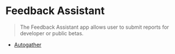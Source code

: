 # Feedback Assistant

> The Feedback Assistant app allows user to submit reports for developer or public betas.

- [Autogather](./Autogather/readme.md)
